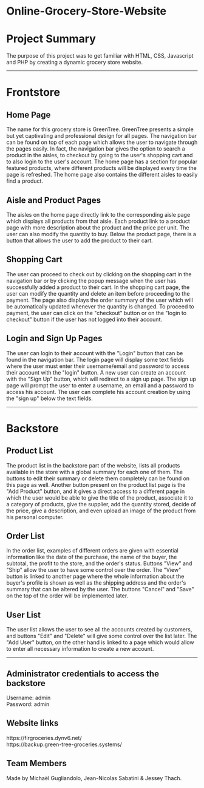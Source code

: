 # Online-Grocery-Store-Website
<h1>Project Summary</h1>
The purpose of this project was to get familiar with HTML, CSS, Javascript and PHP by creating a dynamic grocery store website.

<hr>

<h1>Frontstore</h1>
<h2>Home Page</h2>
The name for this grocery store is GreenTree. GreenTree presents a simple but yet captivating and professional design for all pages. The navigation bar can be found on top of each page which allows the user to navigate through the pages easily. In fact, the navigation bar gives the option to search a product in the aisles, to checkout by going to the user's shopping cart and to also login to the user's account. The home page has a section for popular featured products, where different products will be displayed every time the page is refreshed. The home page also contains the different aisles to easily find a product.

<h2>Aisle and Product Pages</h2>
The aisles on the home page directly link to the corresponding aisle page which displays all products from that aisle. Each product link to a product page with more description about the product and the price per unit. The user can also modify the quantity to buy. Below the product page, there is a button that allows the user to add the product to their cart. 

<h2>Shopping Cart</h2>
The user can proceed to check out by clicking on the shopping cart in the navigation bar or by clicking the popup message when the user has successfully added a product to their cart. In the shopping cart page, the user can modify the quantity and delete an item before proceeding to the payment. The page also displays the order summary of the user which will be automatically updated whenever the quantity is changed. To proceed to payment, the user can click on the "checkout" button or on the "login to checkout" button if the user has not logged into their account.

<h2>Login and Sign Up Pages</h2>
The user can login to their account with the "Login" button that can be found in the navigation bar. The login page will display some text fields where the user must enter their username/email and password to access their account with the "login" button. A new user can create an account with the "Sign Up" button, which will redirect to a sign up page. The sign up page will prompt the user to enter a username, an email and a password to access his account. The user can complete his account creation by using the "sign up" below the text fields.

<hr>

<b><h1>Backstore</h1></b>
<h2>Product List</h2>
The product list in the backstore part of the website, lists all products available in the store with a global summary for each one of them. The buttons to edit their summary or delete them completely can be found on this page as well. Another button present on the product list page is the "Add Product" button, and it gives a direct access to a different page in which the user would be able to give the title of the product, associate it to a category of products, give the supplier, add the quantity stored, decide of the price, give a description, and even upload an image of the product from his personal computer.

<h2>Order List</h2>
In the order list, examples of different orders are given with essential information like the date of the purchase, the name of the buyer, the subtotal, the profit to the store, and the order's status. Buttons "View" and "Ship" allow the user to have some control over the order. The "View" button is linked to another page where the whole information about the buyer's profile is shown as well as the shipping address and the order's summary that can be altered by the user. The buttons "Cancel" and "Save" on the top of the order will be implemented later.

<h2>User List</h2>
The user list allows the user to see all the accounts created by customers, and buttons "Edit" and "Delete" will give some control over the list later. The "Add User" button, on the other hand is linked to a page which would allow to enter all necessary information to create a new account. 

<hr>

<h2>Administrator credentials to access the backstore</h2>
Username: admin</br>
Password: admin

<h2>Website links</h2>
https://firgroceries.dynv6.net/</br>
https://backup.green-tree-groceries.systems/


<h2>Team Members</h2>
Made by Michaël Gugliandolo, Jean-Nicolas Sabatini & Jessey Thach.

